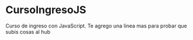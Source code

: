 # CursoIngresoJS
Curso de ingreso con JavaScript.
Te agrego una linea mas para probar que subis cosas al hub
